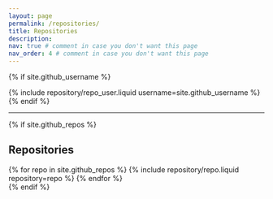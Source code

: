 ```yaml
---
layout: page
permalink: /repositories/
title: Repositories
description: 
nav: true # comment in case you don't want this page
nav_order: 4 # comment in case you don't want this page
---
```


{% if site.github_username %}


<div class="repositories d-flex flex-wrap flex-md-row flex-column justify-content-between align-items-center">
    {% include repository/repo_user.liquid username=site.github_username %}
</div>
{% endif %}

---

{% if site.github_repos %}

## Repositories

<div class="repositories d-flex flex-wrap flex-md-row flex-column justify-content-between align-items-center">
  {% for repo in site.github_repos %}
    {% include repository/repo.liquid repository=repo %}
  {% endfor %}
</div>
{% endif %}
